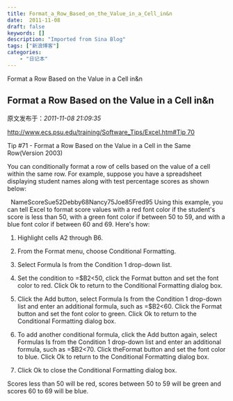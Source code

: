 ```yaml
---
title: Format_a_Row_Based_on_the_Value_in_a_Cell_in&n
date:  2011-11-08
draft: false
keywords: []
description: "Imported from Sina Blog"
tags: ["新浪博客"]
categories: 
    - "日记本"
---
```

Format a Row Based on the Value in a Cell in&n
## Format a Row Based on the Value in a Cell in&n

 原文发布于：*2011-11-08 21:09:35*

[http://www.ecs.psu.edu/training/Software_Tips/Excel.htm#Tip
70](http://www.ecs.psu.edu/training/Software_Tips/Excel.htm#Tip%2070)

Tip #71 - Format a Row Based on the Value in a Cell in the Same
Row(Version 2003)

You can conditionally format a row of cells based on the value
of a cell within the same row. For example, suppose you have a
spreadsheet displaying student names along with test percentage
scores as shown below:

&#160;
NameScoreSue52Debby68Nancy75Joe85Fred95
Using this example, you can tell Excel to format score values
with a red font color if the student's score is less than 50, with
a green font color if between 50 to 59, and with a blue font color
if between 60 and 69. Here's how:

1. Highlight cells A2 through B6.

2. From the Format menu, choose Conditional
Formatting.

3. Select Formula Is from the Condition 1 drop-down
list.

4. Set the condition to =$B2<50, click the
Format button and set the font color to red. Click
Ok to return to the Conditional Formatting dialog box.

5. Click the Add button, select Formula Is from
the Condition 1 drop-down list and enter an additional formula,
such as =$B2<60. Click the Format
button and set the font color to green. Click Ok
to return to the Conditional Formatting dialog box.

6. To add another conditional formula, click the Add
button again, select Formulas Is from the Condition 1
drop-down list and enter an additional formula, such as
=$B2<70. Click theFormat button and
set the font color to blue. Click Ok to return to the
Conditional Formatting dialog box.

5. Click Ok to close the Conditional Formatting dialog
box.

Scores less than 50 will be red, scores between 50 to 59 will be
green and scores 60 to 69 will be blue.


